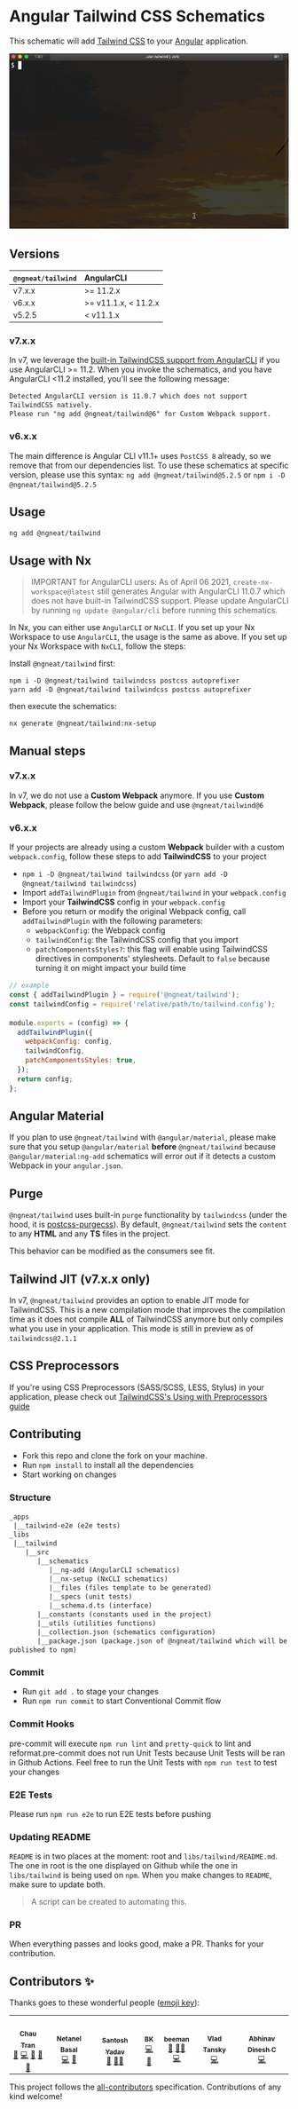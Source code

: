 # Angular Tailwind CSS Schematics

This schematic will add [Tailwind CSS](https://tailwindcss.com/) to your
[Angular](https://angular.io) application.

![Angular Tailwind CSS Schematics][demo]

[demo]: https://github.com/ngneat/tailwind/raw/master/assets/ngneat-tailwind.gif

## Versions

| `@ngneat/tailwind` | AngularCLI           |
| :----------------- | :------------------- |
| v7.x.x             | >= 11.2.x            |
| v6.x.x             | >= v11.1.x, < 11.2.x |
| v5.2.5             | < v11.1.x            |

### v7.x.x

In v7, we leverage the [built-in TailwindCSS support from AngularCLI](https://github.com/angular/angular-cli/commit/73b409881f71a8235769a345356dcde3c568d0c3) if you use AngularCLI >= 11.2. When you invoke the schematics, and you have AngularCLI <11.2 installed, you'll see the following message:

```
Detected AngularCLI version is 11.0.7 which does not support TailwindCSS natively.
Please run "ng add @ngneat/tailwind@6" for Custom Webpack support.
```

### v6.x.x

The main difference is Angular CLI v11.1+ uses `PostCSS 8` already, so we remove that from our dependencies list. To use these schematics at specific version, please use this syntax: `ng add @ngneat/tailwind@5.2.5` or `npm i -D @ngneat/tailwind@5.2.5`

## Usage

```
ng add @ngneat/tailwind
```

## Usage with Nx

> IMPORTANT for AngularCLI users: As of April 06 2021, `create-nx-workspace@latest` still generates Angular with AngularCLI 11.0.7 which does not have built-in TailwindCSS support. Please update AngularCLI by running `ng update @angular/cli` before running this schematics.

In Nx, you can either use `AngularCLI` or `NxCLI`. If you set up your Nx Workspace to use `AngularCLI`, the usage is the same as above. If you set up your Nx Workspace with `NxCLI`, follow the steps:

Install `@ngneat/tailwind` first:

```
npm i -D @ngneat/tailwind tailwindcss postcss autoprefixer
yarn add -D @ngneat/tailwind tailwindcss postcss autoprefixer
```

then execute the schematics:

```
nx generate @ngneat/tailwind:nx-setup
```

## Manual steps

### v7.x.x

In v7, we do not use a **Custom Webpack** anymore. If you use **Custom Webpack**, please follow the below guide and use `@ngneat/tailwind@6`

### v6.x.x

If your projects are already using a custom **Webpack** builder with a
custom `webpack.config`, follow these steps to add **TailwindCSS** to
your project

- `npm i -D @ngneat/tailwind tailwindcss` (or `yarn add -D @ngneat/tailwind tailwindcss`)
- Import `addTailwindPlugin` from `@ngneat/tailwind` in your
  `webpack.config`
- Import your **TailwindCSS** config in your `webpack.config`
- Before you return or modify the original Webpack config, call
  `addTailwindPlugin` with the following parameters:
  - `webpackConfig`: the Webpack config
  - `tailwindConfig`: the TailwindCSS config that you import
  - `patchComponentsStyles?`: this flag will enable using TailwindCSS
    directives in components' stylesheets. Default to `false` because
    turning it on might impact your build time

```js
// example
const { addTailwindPlugin } = require('@ngneat/tailwind');
const tailwindConfig = require('relative/path/to/tailwind.config');

module.exports = (config) => {
  addTailwindPlugin({
    webpackConfig: config,
    tailwindConfig,
    patchComponentsStyles: true,
  });
  return config;
};
```

## Angular Material

If you plan to use `@ngneat/tailwind` with `@angular/material`, please make sure that you setup `@angular/material` **before** `@ngneat/tailwind` because `@angular/material:ng-add` schematics will error out if it detects a custom Webpack in your `angular.json`.

## Purge

`@ngneat/tailwind` uses built-in `purge` functionality by `tailwindcss` (under the hood, it is [postcss-purgecss](https://github.com/FullHuman/purgecss/tree/master/packages/postcss-purgecss)). By default, `@ngneat/tailwind` sets the `content` to any **HTML** and any **TS** files in the project.

This behavior can be modified as the consumers see fit.

## Tailwind JIT (v7.x.x only)

In v7, `@ngneat/tailwind` provides an option to enable JIT mode for TailwindCSS. This is a new compilation mode that improves the compilation time as it does not compile **ALL** of TailwindCSS anymore but only compiles what you use in your application. This mode is still in preview as of `tailwindcss@2.1.1`

## CSS Preprocessors

If you're using CSS Preprocessors (SASS/SCSS, LESS, Stylus) in your application, please check out [TailwindCSS's Using with Preprocessors guide](https://tailwindcss.com/docs/using-with-preprocessors#using-sass-less-or-stylus)

## Contributing

- Fork this repo and clone the fork on your machine.
- Run `npm install` to install all the dependencies
- Start working on changes

### Structure

```
_apps
 |__tailwind-e2e (e2e tests)
_libs
 |__tailwind
    |__src
       |__schematics
          |__ng-add (AngularCLI schematics)
          |__nx-setup (NxCLI schematics)
          |__files (files template to be generated)
          |__specs (unit tests)
          |__schema.d.ts (interface)
       |__constants (constants used in the project)
       |__utils (utilities functions)
       |__collection.json (schematics configuration)
       |__package.json (package.json of @ngneat/tailwind which will be published to npm)
```

### Commit

- Run `git add .` to stage your changes
- Run `npm run commit` to start Conventional Commit flow

### Commit Hooks

pre-commit will execute `npm run lint` and `pretty-quick` to lint and
reformat.pre-commit does not run Unit Tests because Unit Tests will be
ran in Github Actions. Feel free to run the Unit Tests with `npm run test` to test your changes

### E2E Tests

Please run `npm run e2e` to run E2E tests before pushing

### Updating README

`README` is in two places at the moment: root and
`libs/tailwind/README.md`. The one in root is the one displayed on
Github while the one in `libs/tailwind` is being used on `npm`. When you
make changes to `README`, make sure to update both.

> A script can be created to automating this.

### PR

When everything passes and looks good, make a PR. Thanks for your
contribution.

## Contributors ✨

Thanks goes to these wonderful people
([emoji key](https://allcontributors.org/docs/en/emoji-key)):

<!-- ALL-CONTRIBUTORS-LIST:START - Do not remove or modify this section -->
<!-- prettier-ignore-start -->
<!-- markdownlint-disable -->

<table>
  <tr>
    <td align="center"><a href="https://nartc.me/"><img src="https://avatars1.githubusercontent.com/u/25516557?v=4?s=75" width="75px;" alt=""/><br /><sub><b>Chau Tran</b></sub></a><br /><a href="#question-nartc" title="Answering Questions">💬</a> <a href="https://github.com/ngneat/tailwind/commits?author=nartc" title="Code">💻</a> <a href="https://github.com/ngneat/tailwind/commits?author=nartc" title="Documentation">📖</a> <a href="#ideas-nartc" title="Ideas, Planning, & Feedback">🤔</a> <a href="https://github.com/ngneat/tailwind/pulls?q=is%3Apr+reviewed-by%3Anartc" title="Reviewed Pull Requests">👀</a></td>
    <td align="center"><a href="https://www.netbasal.com/"><img src="https://avatars1.githubusercontent.com/u/6745730?v=4?s=75" width="75px;" alt=""/><br /><sub><b>Netanel Basal</b></sub></a><br /><a href="https://github.com/ngneat/tailwind/commits?author=NetanelBasal" title="Code">💻</a> <a href="#ideas-NetanelBasal" title="Ideas, Planning, & Feedback">🤔</a></td>
    <td align="center"><a href="https://www.santoshyadav.dev/"><img src="https://avatars3.githubusercontent.com/u/11923975?v=4?s=75" width="75px;" alt=""/><br /><sub><b>Santosh Yadav</b></sub></a><br /><a href="#ideas-santoshyadavdev" title="Ideas, Planning, & Feedback">🤔</a> <a href="#mentoring-santoshyadavdev" title="Mentoring">🧑‍🏫</a></td>
    <td align="center"><a href="https://bilalkhoukhi.com/"><img src="https://avatars1.githubusercontent.com/u/4480581?v=4?s=75" width="75px;" alt=""/><br /><sub><b>BK</b></sub></a><br /><a href="https://github.com/ngneat/tailwind/commits?author=Bilal-io" title="Code">💻</a> <a href="#ideas-Bilal-io" title="Ideas, Planning, & Feedback">🤔</a></td>
    <td align="center"><a href="https://github.com/beeman"><img src="https://avatars3.githubusercontent.com/u/36491?v=4?s=75" width="75px;" alt=""/><br /><sub><b>beeman</b></sub></a><br /><a href="#ideas-beeman" title="Ideas, Planning, & Feedback">🤔</a> <a href="#mentoring-beeman" title="Mentoring">🧑‍🏫</a> <a href="https://github.com/ngneat/tailwind/commits?author=beeman" title="Code">💻</a></td>
    <td align="center"><a href="https://github.com/vltansky"><img src="https://avatars0.githubusercontent.com/u/5851280?v=4?s=75" width="75px;" alt=""/><br /><sub><b>Vlad Tansky</b></sub></a><br /><a href="https://github.com/ngneat/tailwind/commits?author=vltansky" title="Code">💻</a></td>
    <td align="center"><a href="https://abhinav.xyz/"><img src="https://avatars2.githubusercontent.com/u/10206236?v=4?s=75" width="75px;" alt=""/><br /><sub><b>Abhinav Dinesh C</b></sub></a><br /><a href="https://github.com/ngneat/tailwind/commits?author=abhinavdc" title="Code">💻</a></td>
  </tr>
</table>

<!-- markdownlint-restore -->
<!-- prettier-ignore-end -->

<!-- ALL-CONTRIBUTORS-LIST:END -->

This project follows the
[all-contributors](https://github.com/all-contributors/all-contributors)
specification. Contributions of any kind welcome!
